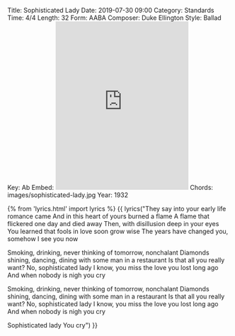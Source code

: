 Title: Sophisticated Lady
Date: 2019-07-30 09:00
Category: Standards
Time: 4/4
Length: 32
Form: AABA
Composer: Duke Ellington
Style: Ballad
Key: Ab
Embed: <iframe src="https://open.spotify.com/embed/playlist/2FFAqRjcwbJUDSe1XEDMnx" width="300" height="380" frameborder="0" allowtransparency="true" allow="encrypted-media"></iframe>
Chords: images/sophisticated-lady.jpg
Year: 1932

{% from 'lyrics.html' import lyrics %}
{{ lyrics("They say into your early life romance came
And in this heart of yours burned a flame
A flame that flickered one day and died away
Then, with disillusion deep in your eyes
You learned that fools in love soon grow wise
The years have changed you, somehow
I see you now

Smoking, drinking, never thinking of tomorrow, nonchalant
Diamonds shining, dancing, dining with some man in a restaurant
Is that all you really want?
No, sophisticated lady
I know, you miss the love you lost long ago
And when nobody is nigh you cry

Smoking, drinking, never thinking of tomorrow, nonchalant
Diamonds shining, dancing, dining with some man in a restaurant
Is that all you really want?
No, sophisticated lady
I know, you miss the love you lost long ago
And when nobody is nigh you cry

Sophisticated lady
You cry") }}
